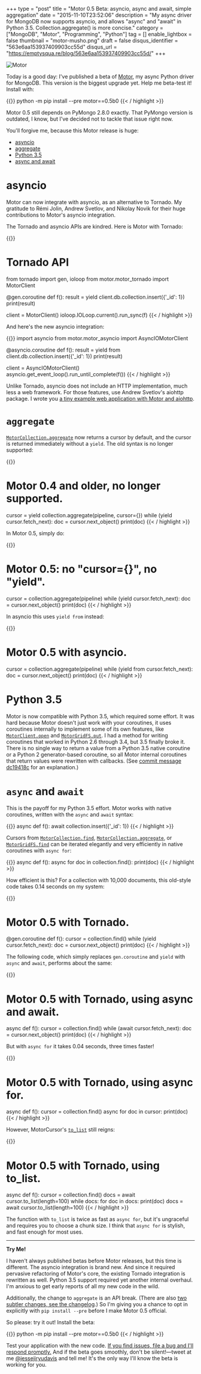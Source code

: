+++
type = "post"
title = "Motor 0.5 Beta: asyncio, async and await, simple aggregation"
date = "2015-11-10T23:52:06"
description = "My async driver for MongoDB now supports asyncio, and allows \"async\" and \"await\" in Python 3.5. Collection.aggregate() is more concise."
category = ["MongoDB", "Motor", "Programming", "Python"]
tag = []
enable_lightbox = false
thumbnail = "motor-musho.png"
draft = false
disqus_identifier = "563e6aa153937409903cc55d"
disqus_url = "https://emptysqua.re/blog/563e6aa153937409903cc55d/"
+++

<p><img alt="Motor" border="0" src="motor-musho.png" style="display:block; margin-left:auto; margin-right:auto;" title="motor-musho.png"/></p>
<p>Today is a good day: I've published a beta of <a href="http://motor.readthedocs.org/en/stable/">Motor</a>, my async Python driver for MongoDB. This version is the biggest upgrade yet. Help me beta-test it! Install with:</p>

{{<highlight plain>}}
python -m pip install --pre motor==0.5b0
{{< / highlight >}}

<p>Motor 0.5 still depends on PyMongo 2.8.0 exactly. That PyMongo version is outdated, I know, but I've decided not to tackle that issue right now.</p>
<p>You'll forgive me, because this Motor release is huge:</p>
<div class="toc">
<ul>
<li><a href="#asyncio">asyncio</a></li>
<li><a href="#aggregate">aggregate</a></li>
<li><a href="#python-35">Python 3.5</a></li>
<li><a href="#async-and-await">async and await</a></li>
</ul>
</div>
<h1 id="asyncio">asyncio</h1>
<p>Motor can now integrate with asyncio, as an alternative to Tornado. My gratitude
to Rémi Jolin, Andrew Svetlov, and Nikolay Novik for their huge contributions to
Motor's asyncio integration.</p>
<p>The Tornado and asyncio APIs are kindred. Here is Motor with Tornado:</p>

{{<highlight python3>}}
# Tornado API
from tornado import gen, ioloop
from motor.motor_tornado import MotorClient

@gen.coroutine
def f():
    result = yield client.db.collection.insert({'_id': 1})
    print(result)

client = MotorClient()
ioloop.IOLoop.current().run_sync(f)
{{< / highlight >}}

<p>And here's the new asyncio integration:</p>

{{<highlight python3>}}
import asyncio
from motor.motor_asyncio import AsyncIOMotorClient

@asyncio.coroutine
def f():
    result = yield from client.db.collection.insert({'_id': 1})
    print(result)

client = AsyncIOMotorClient()
asyncio.get_event_loop().run_until_complete(f())
{{< / highlight >}}

<p>Unlike Tornado, asyncio does not include an HTTP implementation, much less a web framework. For those features, use Andrew Svetlov's aiohttp package. I wrote you <a href="http://motor.readthedocs.org/en/latest/tutorial-asyncio.html#a-web-application-with-aiohttp">a tiny example web application with Motor and aiohttp</a>.</p>
<h1 id="aggregate"><code>aggregate</code></h1>
<p><a href="http://motor.readthedocs.org/en/latest/api/motor_collection.html#motor.motor_tornado.MotorCollection.aggregate"><code>MotorCollection.aggregate</code></a> now returns a cursor by default, and the cursor
is returned immediately without a <code>yield</code>. The old syntax is no longer
supported:</p>

{{<highlight python3>}}
# Motor 0.4 and older, no longer supported.
cursor = yield collection.aggregate(pipeline, cursor={})
while (yield cursor.fetch_next):
    doc = cursor.next_object()
    print(doc)
{{< / highlight >}}

<p>In Motor 0.5, simply do:</p>

{{<highlight python3>}}
# Motor 0.5: no "cursor={}", no "yield".
cursor = collection.aggregate(pipeline)
while (yield cursor.fetch_next):
    doc = cursor.next_object()
    print(doc)
{{< / highlight >}}

<p>In asyncio this uses <code>yield from</code> instead:</p>

{{<highlight python3>}}
# Motor 0.5 with asyncio.
cursor = collection.aggregate(pipeline)
while (yield from cursor.fetch_next):
    doc = cursor.next_object()
    print(doc)
{{< / highlight >}}

<h1 id="python-35">Python 3.5</h1>
<p>Motor is now compatible with Python 3.5, which required some effort.
It was hard because Motor doesn't just work with your coroutines, it uses coroutines internally to implement
some of its own features, like <a href="http://motor.readthedocs.org/en/latest/api/motor_client.html#motor.motor_tornado.MotorClient.open"><code>MotorClient.open</code></a> and <a href="http://motor.readthedocs.org/en/latest/api/gridfs.html#motor.motor_tornado.MotorGridFS.put"><code>MotorGridFS.put</code></a>. I had a method for writing coroutines that worked in Python 2.6 through 3.4, but 3.5 finally broke it. There is no single way to return a value from a Python 3.5 native coroutine
or a Python 2 generator-based coroutine, so all Motor internal coroutines that
return values were rewritten with callbacks. (See <a href="https://github.com/mongodb/motor/commit/dc19418c">commit message dc19418c</a> for an explanation.)</p>
<h1 id="async-and-await"><code>async</code> and <code>await</code></h1>
<p>This is the payoff for my Python 3.5 effort. Motor works with native coroutines, written with the <code>async</code> and
<code>await</code> syntax:</p>

{{<highlight python3>}}
async def f():
    await collection.insert({'_id': 1})
{{< / highlight >}}

<p>Cursors from <a href="http://motor.readthedocs.org/en/latest/api/motor_collection.html#motor.motor_tornado.MotorCollection.find"><code>MotorCollection.find</code></a>, <a href="http://motor.readthedocs.org/en/latest/api/motor_collection.html#motor.motor_tornado.MotorCollection.aggregate"><code>MotorCollection.aggregate</code></a>, or
<a href="http://motor.readthedocs.org/en/latest/api/gridfs.html#motor.motor_tornado.MotorGridFS.find"><code>MotorGridFS.find</code></a> can be iterated elegantly and very efficiently in native
coroutines with <code>async for</code>:</p>

{{<highlight python3>}}
async def f():
    async for doc in collection.find():
        print(doc)
{{< / highlight >}}

<p>How efficient is this? For a collection with 10,000 documents, this old-style code takes 0.14 seconds on my system:</p>

{{<highlight python3>}}
# Motor 0.5 with Tornado.
@gen.coroutine
def f():
    cursor = collection.find()
    while (yield cursor.fetch_next):
        doc = cursor.next_object()
        print(doc)
{{< / highlight >}}

<p>The following code, which simply replaces <code>gen.coroutine</code> and <code>yield</code> with <code>async</code> and <code>await</code>, performs about the same:</p>

{{<highlight python3>}}
# Motor 0.5 with Tornado, using async and await.
async def f():
    cursor = collection.find()
    while (await cursor.fetch_next):
        doc = cursor.next_object()
        print(doc)
{{< / highlight >}}

<p>But with <code>async for</code> it takes 0.04 seconds, three times faster!</p>

{{<highlight python3>}}
# Motor 0.5 with Tornado, using async for.
async def f():
    cursor = collection.find()
    async for doc in cursor:
        print(doc)
{{< / highlight >}}

<p>However, MotorCursor's <a href="http://motor.readthedocs.org/en/latest/api/motor_cursor.html#motor.motor_tornado.MotorCursor.to_list"><code>to_list</code></a> still reigns:</p>

{{<highlight python3>}}
# Motor 0.5 with Tornado, using to_list.
async def f():
    cursor = collection.find()
    docs = await cursor.to_list(length=100)
    while docs:
        for doc in docs:
            print(doc)
        docs = await cursor.to_list(length=100)
{{< / highlight >}}

<p>The function with <code>to_list</code> is twice as fast as <code>async for</code>, but it's ungraceful and requires you to choose a chunk size. I think that <code>async for</code> is stylish, and fast enough for most uses.</p>
<hr/>
<p><strong>Try Me!</strong></p>
<p>I haven't always published betas before Motor releases, but this time is different. The asyncio integration is brand new. And since it required pervasive refactoring of Motor's core, the existing Tornado integration is rewritten as well. Python 3.5 support required yet another internal overhaul. I'm anxious to get early reports of all my new code in the wild.</p>
<p>Additionally, the change to <code>aggregate</code> is an API break. (There are also <a href="http://motor.readthedocs.org/en/latest/changelog.html">two subtler changes, see the changelog</a>.) So I'm giving you a chance to opt in explicitly with <code>pip install --pre</code> before I make Motor 0.5 official.</p>
<p>So please: try it out! Install the beta:</p>

{{<highlight plain>}}
python -m pip install --pre motor==0.5b0
{{< / highlight >}}

<p>Test your application with the new code. <a href="https://jira.mongodb.org/browse/MOTOR/">If you find issues, file a bug and I'll respond promptly.</a> And if the beta goes smoothly, don't be silent!—tweet at me <a href="https://twitter.com/jessejiryudavis">@jessejiryudavis</a> and tell me! It's the only way I'll know the beta is working for you.</p>
